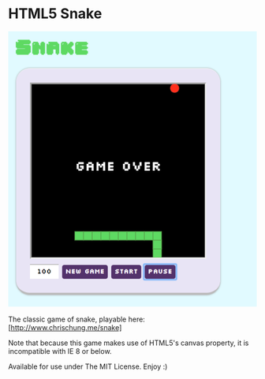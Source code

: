 HTML5 Snake
===========

![Image of Snake gameplay](gameplay.png)

The classic game of snake, playable here: [http://www.chrischung.me/snake]

Note that because this game makes use of HTML5's canvas property, it is incompatible with IE 8 or below.

Available for use under The MIT License. Enjoy :)
